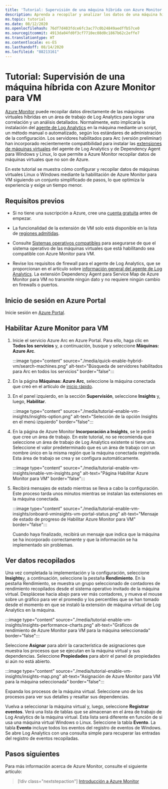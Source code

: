 ```yaml
---
title: 'Tutorial: Supervisión de una máquina híbrida con Azure Monitor para VM'
description: Aprenda a recopilar y analizar los datos de una máquina híbrida en Azure Monitor.
ms.topic: tutorial
ms.date: 08/12/2020
ms.openlocfilehash: 76df7d403fdce6fc3ac77c0b24849aedffb57ce0
ms.sourcegitcommit: 4913da04fd0f3cf7710ec08d0c1867b62c2effe7
ms.translationtype: HT
ms.contentlocale: es-ES
ms.lasthandoff: 08/14/2020
ms.locfileid: "88213161"
---
```

# <a name="tutorial-monitor-a-hybrid-machine-with-azure-monitor-for-vms"></a>Tutorial: Supervisión de una máquina híbrida con Azure Monitor para VM

[Azure Monitor](../overview.md) puede recopilar datos directamente de las máquinas virtuales híbridas en un área de trabajo de Log Analytics para lograr una correlación y un análisis detallados. Normalmente, esto implicaría la instalación del [agente de Log Analytics](../../../azure-monitor/platform/agents-overview.md#log-analytics-agent) en la máquina mediante un script, un método manual o automatizado, según los estándares de administración de la configuración. Los servidores habilitados para Arc (versión preliminar) han incorporado recientemente compatibilidad para instalar las [extensiones de máquinas virtuales](../manage-vm-extensions.md) del agente de Log Analytics y de Dependency Agent para Windows y Linux, lo que permite a Azure Monitor recopilar datos de máquinas virtuales que no son de Azure.

En este tutorial se muestra cómo configurar y recopilar datos de máquinas virtuales Linux o Windows mediante la habilitación de Azure Monitor para VM siguiendo un conjunto simplificado de pasos, lo que optimiza la experiencia y exige un tiempo menor.  

## <a name="prerequisites"></a>Requisitos previos

* Si no tiene una suscripción a Azure, cree una [cuenta gratuita](https://azure.microsoft.com/free/?WT.mc_id=A261C142F) antes de empezar.

* La funcionalidad de la extensión de VM solo está disponible en la lista de [regiones admitidas](../overview.md#supported-regions).

* Consulte [Sistemas operativos compatibles](../../../azure-monitor/insights/vminsights-enable-overview.md#supported-operating-systems) para asegurarse de que el sistema operativo de las máquinas virtuales que está habilitando sea compatible con Azure Monitor para VM.

* Revise los requisitos de firewall para el agente de Log Analytics, que se proporcionan en el artículo sobre [información general del agente de Log Analytics](../../../azure-monitor/platform/log-analytics-agent.md#network-requirements). La extensión Dependency Agent para Service Map de Azure Monitor para VM no transmite ningún dato y no requiere ningún cambio en firewalls o puertos.

## <a name="sign-in-to-azure-portal"></a>Inicio de sesión en Azure Portal

Inicie sesión en [Azure Portal](https://portal.azure.com).

## <a name="enable-azure-monitor-for-vms"></a>Habilitar Azure Monitor para VM

1. Inicie el servicio Azure Arc en Azure Portal. Para ello, haga clic en **Todos los servicios** y, a continuación, busque y seleccione **Máquinas: Azure Arc**.

    :::image type="content" source="./media/quick-enable-hybrid-vm/search-machines.png" alt-text="Búsqueda de servidores habilitados para Arc en todos los servicios" border="false":::

1. En la página **Máquinas: Azure Arc**, seleccione la máquina conectada que creó en el artículo de [inicio rápido](quick-enable-hybrid-vm.md).

1. En el panel izquierdo, en la sección **Supervisión**, seleccione **Insights** y, luego, **Habilitar**.

    :::image type="content" source="./media/tutorial-enable-vm-insights/insights-option.png" alt-text="Selección de la opción Insights en el menú izquierdo" border="false":::

1. En la página de Azure Monitor **Incorporación a Insights**, se le pedirá que cree un área de trabajo. En este tutorial, no se recomienda que seleccione un área de trabajo de Log Analytics existente si tiene una. Seleccione el valor predeterminado que es un área de trabajo con un nombre único en la misma región que la máquina conectada registrada. Esta área de trabajo se crea y se configura automáticamente.

    :::image type="content" source="./media/tutorial-enable-vm-insights/enable-vm-insights.png" alt-text="Página Habilitar Azure Monitor para VM" border="false":::

1. Recibirá mensajes de estado mientras se lleva a cabo la configuración. Este proceso tarda unos minutos mientras se instalan las extensiones en la máquina conectada.

    :::image type="content" source="./media/tutorial-enable-vm-insights/onboard-vminsights-vm-portal-status.png" alt-text="Mensaje de estado de progreso de Habilitar Azure Monitor para VM" border="false":::

    Cuando haya finalizado, recibirá un mensaje que indica que la máquina se ha incorporado correctamente y que la información se ha implementado sin problemas.

## <a name="view-data-collected"></a>Ver datos recopilados

Una vez completada la implementación y la configuración, seleccione **Insights**y, a continuación, seleccione la pestaña **Rendimiento**. En la pestaña Rendimiento, se muestra un grupo seleccionado de contadores de rendimiento recopilados desde el sistema operativo invitado de la máquina virtual. Desplácese hacia abajo para ver más contadores, y mueva el mouse sobre un gráfico para ver el promedio y los percentiles que se han tomado desde el momento en que se instaló la extensión de máquina virtual de Log Analytics en la máquina.

:::image type="content" source="./media/tutorial-enable-vm-insights/insights-performance-charts.png" alt-text="Gráficos de rendimiento de Azure Monitor para VM para la máquina seleccionada" border="false":::

Seleccione **Asignar** para abrir la característica de asignaciones que muestra los procesos que se ejecutan en la máquina virtual y sus dependencias. Seleccione **Propiedades** para abrir el panel de propiedades si aún no está abierto.

:::image type="content" source="./media/tutorial-enable-vm-insights/insights-map.png" alt-text="Asignación de Azure Monitor para VM para la máquina seleccionada" border="false":::

Expanda los procesos de la máquina virtual. Seleccione uno de los procesos para ver sus detalles y resaltar sus dependencias.

Vuelva a seleccionar la máquina virtual y, luego, seleccione **Registrar eventos**. Verá una lista de tablas que se almacenan en el área de trabajo de Log Analytics de la máquina virtual. Esta lista será diferente en función de si usa una máquina virtual Windows o Linux. Seleccione la tabla **Evento**. La tabla **Evento** incluye todos los eventos del registro de eventos de Windows. Se abre Log Analytics con una consulta simple para recuperar las entradas del registro de eventos recopiladas.

## <a name="next-steps"></a>Pasos siguientes

Para más información acerca de Azure Monitor, consulte el siguiente artículo:

> [!div class="nextstepaction"]
> [Introducción a Azure Monitor](../../../azure-monitor/overview.md)
